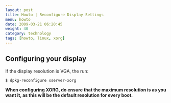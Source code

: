 ```yaml
---
layout: post
title: Howto | Reconfigure Display Settings
menu: howto
date: 2009-03-21 06:20:45
weight: 40
category: technology
tags: [howto, linux, xorg]
---
```


## Configuring your display

If the display resolution is VGA, the run:

    $ dpkg-reconfigure xserver-xorg

**When configuring XORG, do ensure that the maximum resolution is as you want it, as this will be the default resolution for every boot.**
